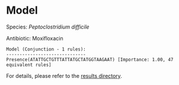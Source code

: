 
# Model

Species: *Peptoclostridium difficile*

Antibiotic: Moxifloxacin

```
Model (Conjunction - 1 rules):
------------------------------
Presence(ATATTGCTGTTTATTATGCTATGGTAAGAAT) [Importance: 1.00, 47 equivalent rules]

```

For details, please refer to the [results directory](../../../../../results/scm_b/peptoclostridium%20difficile/moxifloxacin/repeat_0/).

